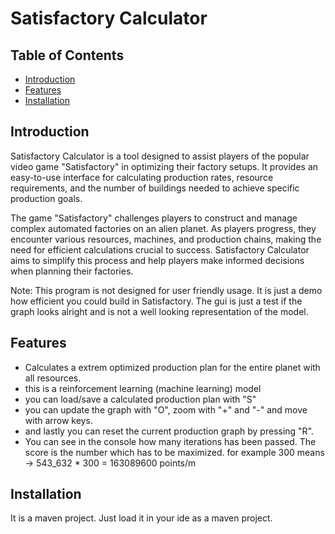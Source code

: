 # Satisfactory Calculator


## Table of Contents

- [Introduction](#introduction)
- [Features](#features)
- [Installation](#installation)

## Introduction

Satisfactory Calculator is a tool designed to assist players of the popular video game "Satisfactory" in optimizing their factory setups. It provides an easy-to-use interface for calculating production rates, resource requirements, and the number of buildings needed to achieve specific production goals.

The game "Satisfactory" challenges players to construct and manage complex automated factories on an alien planet. As players progress, they encounter various resources, machines, and production chains, making the need for efficient calculations crucial to success. Satisfactory Calculator aims to simplify this process and help players make informed decisions when planning their factories.

Note: This program is not designed for user friendly usage. It is just a demo how efficient you could build in Satisfactory. 
The gui is just a test if the graph looks alright and is not a well looking representation of the model.

## Features

- Calculates a extrem optimized production plan for the entire planet with all resources.
- this is a reinforcement learning (machine learning) model
- you can load/save a calculated production plan with "S"
- you can update the graph with "O", zoom with "+" and "-" and move with arrow keys.
- and lastly you can reset the current production graph by pressing "R".
- You can see in the console how many iterations has been passed. The score is the number which has to be maximized. for example 300 means -> 543_632 * 300 = 163089600 points/m

  

## Installation

It is a maven project. Just load it in your ide as a maven project.
